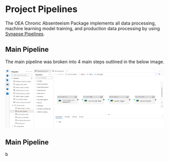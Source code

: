 # Project Pipelines

The OEA Chronic Absenteeism Package implements all data processing, machine learning model training, and production data processing by using [Synapse Pipelines](https://docs.microsoft.com/en-us/azure/data-factory/concepts-pipelines-activities?toc=%2Fazure%2Fsynapse-analytics%2Ftoc.json&tabs=data-factory). 

## Main Pipeline

The main pipeline was broken into 4 main steps outlined in the below image. 

![Azure Synapes Pipeline](https://github.com/cstohlmann/oea-at-risk-package/blob/f0e33c92953c048a74aa6eac531ab357821f12ae/Chronic_Absenteeism/docs/images/mlPipeline.png "Main Pipeline")

## Main Pipeline
 b
